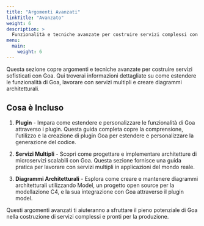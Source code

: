 ```yaml
---
title: "Argomenti Avanzati"
linkTitle: "Avanzato"
weight: 6
description: >
  Funzionalità e tecniche avanzate per costruire servizi complessi con Goa.
menu:
  main:
    weight: 6
---
```


Questa sezione copre argomenti e tecniche avanzate per costruire servizi sofisticati con Goa. Qui troverai
informazioni dettagliate su come estendere le funzionalità di Goa, lavorare con servizi multipli e creare
diagrammi architetturali.

## Cosa è Incluso

1. **Plugin** - Impara come estendere e personalizzare le funzionalità di Goa attraverso i plugin. Questa guida completa
copre la comprensione, l'utilizzo e la creazione di plugin Goa per estendere e personalizzare la generazione del codice.

2. **Servizi Multipli** - Scopri come progettare e implementare architetture di microservizi scalabili con Goa.
Questa sezione fornisce una guida pratica per lavorare con servizi multipli in applicazioni del mondo reale.

3. **Diagrammi Architetturali** - Esplora come creare e mantenere diagrammi architetturali utilizzando Model, un
progetto open source per la modellazione C4, e la sua integrazione con Goa attraverso il plugin model.

Questi argomenti avanzati ti aiuteranno a sfruttare il pieno potenziale di Goa nella costruzione di servizi
complessi e pronti per la produzione. 